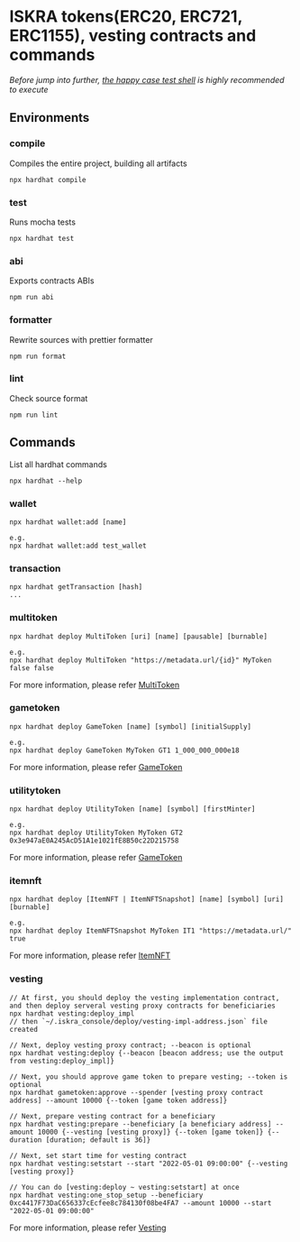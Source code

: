 ISKRA tokens(ERC20, ERC721, ERC1155), vesting contracts and commands
===
*Before jump into further, [the happy case test shell](.multitoken.test.sh) is highly recommended to execute*

## Environments
### compile

Compiles the entire project, building all artifacts

```
npx hardhat compile
```

### test

Runs mocha tests

```
npx hardhat test
```

### abi

Exports contracts ABIs

```
npm run abi
```

### formatter

Rewrite sources with prettier formatter

```
npm run format
```

### lint

Check source format

```
npm run lint
```

## Commands
List all hardhat commands
```
npx hardhat --help
```
### wallet
```
npx hardhat wallet:add [name]

e.g.
npx hardhat wallet:add test_wallet
```
### transaction
```
npx hardhat getTransaction [hash]
...
```
### multitoken
```
npx hardhat deploy MultiToken [uri] [name] [pausable] [burnable]

e.g.
npx hardhat deploy MultiToken "https://metadata.url/{id}" MyToken false false
```
For more information, please refer [MultiToken](doc/kor/multi_token.md)

### gametoken
```
npx hardhat deploy GameToken [name] [symbol] [initialSupply]

e.g.
npx hardhat deploy GameToken MyToken GT1 1_000_000_000e18
```
For more information, please refer [GameToken](doc/kor/game_token.md)

### utilitytoken
```
npx hardhat deploy UtilityToken [name] [symbol] [firstMinter]

e.g.
npx hardhat deploy UtilityToken MyToken GT2 0x3e947aE0A245AcD51A1e1021fE8B50c22D215758
```
For more information, please refer [GameToken](doc/kor/utility_token.md)

### itemnft
```
npx hardhat deploy [ItemNFT | ItemNFTSnapshot] [name] [symbol] [uri] [burnable]

e.g.
npx hardhat deploy ItemNFTSnapshot MyToken IT1 "https://metadata.url/" true
```
For more information, please refer [ItemNFT](doc/kor/item_nft.md)

### vesting
```
// At first, you should deploy the vesting implementation contract, and then deploy serveral vesting proxy contracts for beneficiaries
npx hardhat vesting:deploy_impl
// then `~/.iskra_console/deploy/vesting-impl-address.json` file created

// Next, deploy vesting proxy contract; --beacon is optional
npx hardhat vesting:deploy {--beacon [beacon address; use the output from vesting:deploy_impl]}

// Next, you should approve game token to prepare vesting; --token is optional
npx hardhat gametoken:approve --spender [vesting proxy contract address] --amount 10000 {--token [game token address]}

// Next, prepare vesting contract for a beneficiary
npx hardhat vesting:prepare --beneficiary [a beneficiary address] --amount 10000 {--vesting [vesting proxy]} {--token [game token]} {--duration [duration; default is 36]}

// Next, set start time for vesting contract
npx hardhat vesting:setstart --start "2022-05-01 09:00:00" {--vesting [vesting proxy]}

// You can do [vesting:deploy ~ vesting:setstart] at once
npx hardhat vesting:one_stop_setup --beneficiary 0xc4417F73DaC656337cEcfee8c784130f08be4FA7 --amount 10000 --start "2022-05-01 09:00:00"
```
For more information, please refer [Vesting](doc/kor/vesting.md)

